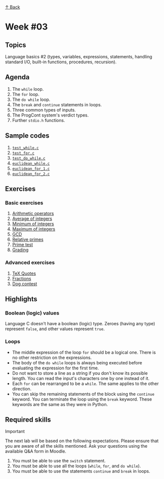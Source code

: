 [↑ Back](../README.md)

# Week #03

## Topics

Language basics #2 (types, variables, expressions, statements, handling standard I/O, built-in functions, procedures, recursion).

## Agenda

1. The `while` loop.
2. The `for` loop.
3. The `do while` loop.
4. The `break` and `continue` statements in loops.
5. Three common types of inputs.
6. The ProgCont system's verdict types.
7. Further `stdio.h` functions.


## Sample codes

1. [`test_while.c`](./samples/test_while.c)
2. [`test_for.c`](./samples/test_for.c)
3. [`test_do_while.c`](./samples/test_do_while.c)
4. [`euclidean_while.c`](./samples/euclidean_while.c)
5. [`euclidean_for_1.c`](./samples/euclidean_for_1.c)
5. [`euclidean_for_2.c`](./samples/euclidean_for_2.c)

## Exercises

### Basic exercises

1. [Arithmetic operators](./exercises/PC200777.md)
2. [Average of integers](./exercises/PC200780.md)
3. [Minimum of integers](./exercises/PC200783.md)
4. [Maximum of integers](./exercises/PC200785.md)
5. [GCD](./exercises/PC200787.md)
6. [Relative primes](./exercises/PC200788.md)
7. [Prime test](./exercises/PC200789.md)
8. [Grading](./exercises/PC200790.md)

### Advanced exercises

1. [TeX Quotes](./exercises/PC200272.md)
2. [Fractions](./exercises/PC200501.md)
3. [Dog contest](./exercises/PC200514.md)

## Highlights

### Boolean (logic) values

Language C doesn't have a boolean (logic) type. Zeroes (having any type) represent `false`, and other values represent `true`.

### Loops

* The middle expression of the loop `for` should be a logical one. There is no other restriction on the expressions.
* The body of the `do while` loops is always being executed before evaluating the expression for the first time.
* Do not want to store a line as a string if you don't know its possible length. You can read the input's characters one by one instead of it.
* Each `for` can be rearranged to be a `while`. The same applies to the other direction.
* You can skip the remaining statements of the block using the `continue` keyword. You can terminate the loop using the `break` keyword. These keywords are the same as they were in Python.

## Required skills

> [!IMPORTANT]
> The next lab will be based on the following expectations. Please ensure that you are aware of all the skills mentioned. Ask your questions using the available Q&A form in Moodle.

1. You must be able to use the `switch` statement.
1. You must be able to use all the loops (`while`, `for`, and `do while`).
1. You must be able to use the statements `continue` and `break` in loops.

